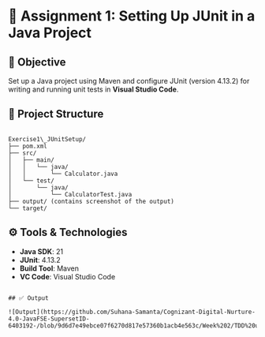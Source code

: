 
# 📘 Assignment 1: Setting Up JUnit in a Java Project

## 📌 Objective
Set up a Java project using Maven and configure JUnit (version 4.13.2) for writing and running unit tests in **Visual Studio Code**.

## 📁 Project Structure
```

Exercise1\_JUnitSetup/
├── pom.xml
├── src/
│   ├── main/
│   │   └── java/
│   │       └── Calculator.java
│   └── test/
│       └── java/
│           └── CalculatorTest.java
├── output/ (contains screenshot of the output)
└── target/ 

````

## ⚙️ Tools & Technologies
- **Java SDK**: 21  
- **JUnit**: 4.13.2  
- **Build Tool**: Maven  
- **VC Code**: Visual Studio Code  


````

## ✅ Output

![Output](https://github.com/Suhana-Samanta/Cognizant-Digital-Nurture-4.0-JavaFSE-SupersetID-6403192-/blob/9d6d7e49ebce07f6270d817e57360b1acb4e563c/Week%202/TDD%20using%20JUnit5%20%26%20Mockito/JUnit%20Exercise%201(Setting%20Up%20JUnit)/output/output.png)

